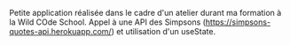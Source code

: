 Petite application réalisée dans le cadre d'un atelier durant ma formation à la Wild COde School. Appel à une API des Simpsons 
(https://simpsons-quotes-api.herokuapp.com/) et utilisation d'un useState.
